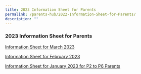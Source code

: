 ```yaml
---
title: 2023 Information Sheet for Parents
permalink: /parents-hub/2022-Information-Sheet-for-Parents/
description: ""
---
```

### **2023 Information Sheet for Parents**

[Information Sheet for March 2023](/files/Parents'%20Hub/2023%20information%20sheets/Information%20Sheet%20for%20March%202023.pdf)

[Information Sheet for February 2023](/files/Parents'%20Hub/2023%20information%20sheets/Information%20Sheet%20for%20February%202023.pdf)

[Information Sheet for January 2023 for P2 to P6 Parents](/files/Parents'%20Hub/2023%20information%20sheets/Information%20Sheet%20for%20January%202023%20for%20P2%20to%20P6.pdf)